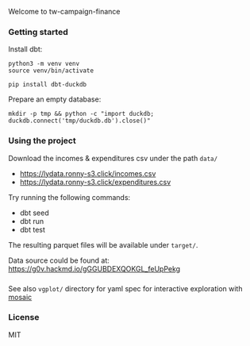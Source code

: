 Welcome to tw-campaign-finance

### Getting started

Install dbt:

```
python3 -m venv venv
source venv/bin/activate

pip install dbt-duckdb
```

Prepare an empty database:

```
mkdir -p tmp && python -c "import duckdb; duckdb.connect('tmp/duckdb.db').close()"
```

### Using the project

Download the incomes & expenditures csv under the path `data/` 
* https://lydata.ronny-s3.click/incomes.csv
* https://lydata.ronny-s3.click/expenditures.csv

Try running the following commands:
- dbt seed
- dbt run
- dbt test

The resulting parquet files will be available under `target/`.


Data source could be found at: https://g0v.hackmd.io/gGGUBDEXQOKGL_feUpPekg

###

See also `vgplot/` directory for yaml spec for interactive exploration with [mosaic](https://uwdata.github.io/mosaic/)

### License

MIT
